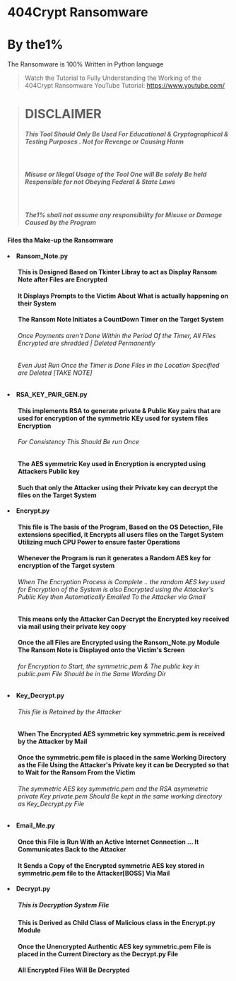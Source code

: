 <h1>404Crypt Ransomware</h1>
<h1>By the1%</h1>

The Ransomware is 100% Written in Python language
> Watch the Tutorial to Fully Understanding the Working of the 404Crypt Ransomware
YouTube Tutorial: https://www.youtube.com/

> <h1>DISCLAIMER</h1>
> <h5>This Tool Should Only Be Used For Educational & Cryptographical & Testing Purposes . Not for Revenge or Causing Harm</h5>
> <h5><br><br>Misuse or Illegal Usage of the Tool One will Be solely Be held Responsible for not Obeying Federal & State Laws</h5>
> <h5><br><br>The1% shall not assume any responsibility for Misuse or Damage Caused by the Program</h5>


<h4>Files tha Make-up the Ransomware</h4>
<li><b>Ransom_Note.py</b></li>
    <ol>
    <h4>This is Designed Based on Tkinter Libray to act as Display Ransom Note after Files are Encrypted</h4>
    <h4>It Displays Prompts to the Victim About What is actually happening on their System</h4>
    <h4>The Ransom Note Initiates a CountDown Timer on the Target System</h4>
    <h6>Once Payments aren't Done Within the Period Of the Timer, All Files Encrypted are shredded | Deleted Permanently</h6>
    <h6>Even Just Run Once the Timer is Done Files in the Location Specified are Deleted [TAKE NOTE]</h6>
    </ol>

<li><b>RSA_KEY_PAIR_GEN.py</b></li> 
    <ol>
    <h4>This implements RSA to generate private & Public Key pairs that are used for encryption of the symmetric KEy used for system files Encryption</h4>
    <h6>For Consistency This Should Be run Once </h6>
    <h4>The AES symmetric Key used in Encryption is encrypted using Attackers Public key</h4>
    <h4>Such that only the Attacker using their Private key can decrypt the files on the Target System</h4>
    </ol>

<li><b>Encrypt.py</b></li> 
    <ol>
    <h4>This file is The basis of the Program, Based on the OS Detection, File extensions specified, it Encrypts all users files on the Target System Utilizing much CPU Power to ensure faster Operations</h4>
    <h4>Whenever the Program is run it generates a Random AES key for encryption of the Target system</h4>
    <h6>When The Encryption Process is Complete .. the random AES key used for Encryption of the System is also Encrypted using the Attacker's Public Key then Automatically Emailed To the Attacker via Gmail</h6>
    <h4>This means only the Attacker Can Decrypt the Encrypted key received via mail using their private key copy</h4>
    <h4>Once the all Files are Encrypted using the <b>Ransom_Note.py Module</b> The Ransom Note is Displayed onto the Victim's Screen</h4>
    <h6>for Encryption to Start, the symmetric.pem & The public key in public.pem File Should be in the Same Wording Dir</h6>
    </ol>

<li><b>Key_Decrypt.py</b></li> 
    <ol>
    <h6>This file is Retained by the Attacker</h6>
    <h4>When The Encrypted AES symmetric key symmetric.pem is received by the Attacker by Mail</h4>
    <h4>Once the symmetric.pem file is placed in the same Working Directory as the File Using the Attacker's Private key it can be Decrypted so that to Wait for the Ransom From the Victim</h4>
    <h6>The symmetric AES key symmetric.pem and the RSA asymmetric private Key private.pem Should Be kept in the same working directory as Key_Decrypt.py File</h6>
    </ol>

<li><b>Email_Me.py</b></li> 
    <ol>
    <h4>Once this File is Run With an Active Internet Connection ... It Communicates Back to the Attacker</h4>
    <h4>It Sends a Copy of the Encrypted symmetric AES key stored in symmetric.pem file to the Attacker[BOSS] Via Mail</h4>
    </ol>
<li><b>Decrypt.py</b></li> 
    <ol>
    <h5>This is Decryption System File  </h5>
    <h4>This is Derived as Child Class of Malicious class in the Encrypt.py Module</h4>
    <h4>Once the Unencrypted Authentic AES key symmetric.pem File is placed in the Current Directory as the Decrypt.py File</h4>
    <h4>All Encrypted Files Will Be Decrypted </h4>
    </ol>
